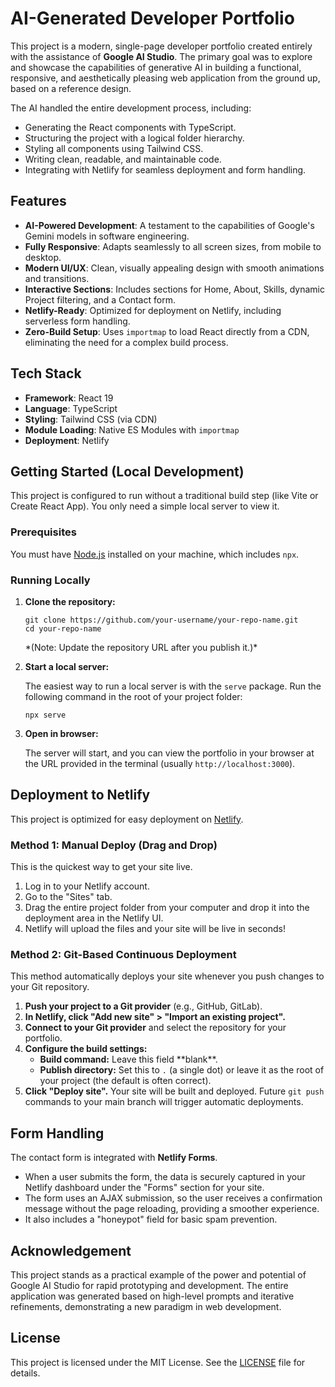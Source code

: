 <h1>AI-Generated Developer Portfolio</h1>

<p>
  This project is a modern, single-page developer portfolio created entirely with the assistance of <b>Google AI Studio</b>. The primary goal was to explore and showcase the capabilities of generative AI in building a functional, responsive, and aesthetically pleasing web application from the ground up, based on a reference design.
</p>

<p>
  The AI handled the entire development process, including:
</p>
<ul>
  <li>Generating the React components with TypeScript.</li>
  <li>Structuring the project with a logical folder hierarchy.</li>
  <li>Styling all components using Tailwind CSS.</li>
  <li>Writing clean, readable, and maintainable code.</li>
  <li>Integrating with Netlify for seamless deployment and form handling.</li>
</ul>

<h2>Features</h2>
<ul>
  <li><b>AI-Powered Development</b>: A testament to the capabilities of Google's Gemini models in software engineering.</li>
  <li><b>Fully Responsive</b>: Adapts seamlessly to all screen sizes, from mobile to desktop.</li>
  <li><b>Modern UI/UX</b>: Clean, visually appealing design with smooth animations and transitions.</li>
  <li><b>Interactive Sections</b>: Includes sections for Home, About, Skills, dynamic Project filtering, and a Contact form.</li>
  <li><b>Netlify-Ready</b>: Optimized for deployment on Netlify, including serverless form handling.</li>
  <li><b>Zero-Build Setup</b>: Uses <code>importmap</code> to load React directly from a CDN, eliminating the need for a complex build process.</li>
</ul>

<h2>Tech Stack</h2>
<ul>
  <li><b>Framework</b>: React 19</li>
  <li><b>Language</b>: TypeScript</li>
  <li><b>Styling</b>: Tailwind CSS (via CDN)</li>
  <li><b>Module Loading</b>: Native ES Modules with <code>importmap</code></li>
  <li><b>Deployment</b>: Netlify</li>
</ul>

<h2>Getting Started (Local Development)</h2>
<p>
  This project is configured to run without a traditional build step (like Vite or Create React App). You only need a simple local server to view it.
</p>

<h3>Prerequisites</h3>
<p>
  You must have <a href="https://nodejs.org/" rel="nofollow">Node.js</a> installed on your machine, which includes <code>npx</code>.
</p>

<h3>Running Locally</h3>
<ol>
  <li><b>Clone the repository:</b>
    <pre><code>git clone https://github.com/your-username/your-repo-name.git
cd your-repo-name</code></pre>
    <p>*(Note: Update the repository URL after you publish it.)*</p>
  </li>
  <li><b>Start a local server:</b>
    <p>The easiest way to run a local server is with the <code>serve</code> package. Run the following command in the root of your project folder:</p>
    <pre><code>npx serve</code></pre>
  </li>
  <li><b>Open in browser:</b>
    <p>The server will start, and you can view the portfolio in your browser at the URL provided in the terminal (usually <code>http://localhost:3000</code>).</p>
  </li>
</ol>

<h2>Deployment to Netlify</h2>
<p>
  This project is optimized for easy deployment on <a href="https://www.netlify.com/" rel="nofollow">Netlify</a>.
</p>

<h3>Method 1: Manual Deploy (Drag and Drop)</h3>
<p>
  This is the quickest way to get your site live.
</p>
<ol>
  <li>Log in to your Netlify account.</li>
  <li>Go to the "Sites" tab.</li>
  <li>Drag the entire project folder from your computer and drop it into the deployment area in the Netlify UI.</li>
  <li>Netlify will upload the files and your site will be live in seconds!</li>
</ol>

<h3>Method 2: Git-Based Continuous Deployment</h3>
<p>
  This method automatically deploys your site whenever you push changes to your Git repository.
</p>
<ol>
  <li><b>Push your project to a Git provider</b> (e.g., GitHub, GitLab).</li>
  <li><b>In Netlify, click "Add new site" > "Import an existing project".</b></li>
  <li><b>Connect to your Git provider</b> and select the repository for your portfolio.</li>
  <li><b>Configure the build settings:</b>
    <ul>
      <li><b>Build command:</b> Leave this field **blank**.</li>
      <li><b>Publish directory:</b> Set this to <code>.</code> (a single dot) or leave it as the root of your project (the default is often correct).</li>
    </ul>
  </li>
  <li><b>Click "Deploy site".</b> Your site will be built and deployed. Future <code>git push</code> commands to your main branch will trigger automatic deployments.</li>
</ol>

<h2>Form Handling</h2>
<p>
  The contact form is integrated with <b>Netlify Forms</b>.
</p>
<ul>
  <li>When a user submits the form, the data is securely captured in your Netlify dashboard under the "Forms" section for your site.</li>
  <li>The form uses an AJAX submission, so the user receives a confirmation message without the page reloading, providing a smoother experience.</li>
  <li>It also includes a "honeypot" field for basic spam prevention.</li>
</ul>

<h2>Acknowledgement</h2>
<p>
  This project stands as a practical example of the power and potential of Google AI Studio for rapid prototyping and development. The entire application was generated based on high-level prompts and iterative refinements, demonstrating a new paradigm in web development.
</p>

<h2>License</h2>
<p>
  This project is licensed under the MIT License. See the <a href="./LICENSE" rel="noopener noreferrer">LICENSE</a> file for details.
</p>
